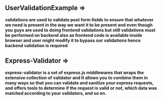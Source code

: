 ## UserValidationExample =>

 **validations are used to validate post form fields to ensure that whatever we need is present in the way we want it to be present
 and even though you guys are used to doing frontend validations but still validations must be performed on backend also as frontend code is available inside browser
  and user might modify it to bypass our validations hence backend validation is required**


## Express-Validator =>

**express-validator is a set of express.js middlewares that wraps the extensive collection of validator and
It allows you to combine them in many ways so that you can validate and sanitize your express requests, and 
offers tools to determine if the request is valid or not, which data was matched according to your validators, and so on.**
